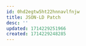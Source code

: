 ```yaml
---
id: 0hd2egtw5ht22hnnavlfnjw
title: JSON-LD Patch
desc: ''
updated: 1714229251966
created: 1714229248285
---
```

